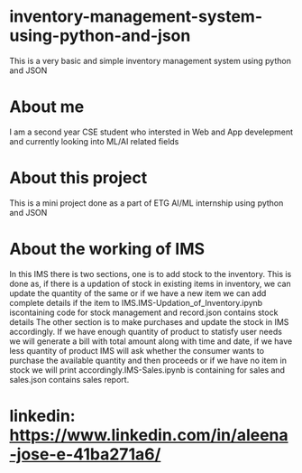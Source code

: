 # inventory-management-system-using-python-and-json
This is a very basic and simple inventory management system using python and JSON
# About me
I am a second year CSE student who intersted in Web and App develepment and currently looking into ML/AI related fields
# About this project
This is a mini project done as a part of ETG AI/ML internship using python and JSON
# About the working of IMS
In this IMS there is two sections, one is to add stock to the inventory. This is done as, if there is a updation  of stock in existing items in inventory, we can update the quantity of the same or if we have a new item we can add complete details if the item to IMS.IMS-Updation_of_Inventory.ipynb iscontaining code for stock management and record.json contains stock details
The other section is to make purchases and update the stock in IMS accordingly. If we have enough quantity of product to statisfy user needs we will generate a bill with total amount along with time and date, if we have less quantity of product IMS will ask whether the consumer wants to purchase the available quantity and then proceeds or if we have no item in stock we will print accordingly.IMS-Sales.ipynb is containing for sales and sales.json contains sales report.
# linkedin: https://www.linkedin.com/in/aleena-jose-e-41ba271a6/
